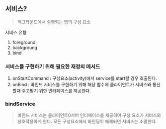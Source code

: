 ## 서비스?
> 백그라운드에서 실행되는 앱의 구성 요소

서비스 유형
1. foreground
2. backgroung
3. bind

### 서비스를 구현하기 위해 필요한 재정의 메서드
1. onStartCommand : 구성요소(activity)에서 service를 start할 경우 호출된다. 
2. onBind : 바인드 서비스를 구현하기 위해 해당 함수에 클라이언트가 서비스와 통신할때 주고받기 위한 인터페이스를 제공한다.

### bindService 
> 바인드 서비스는 클라이언트0서버 인터페이스를 제공하여 구성 요소가 서비스와 상호작용하게 한다. 모든 구성요소에서 바인딩이 해제되면 서비스는 소멸한다.
